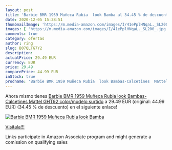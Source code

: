 ```yaml
---
layout: post
title: 'Barbie BMR 1959 Muñeca Rubia  look Bamba al 34.45 % de descuento'
date: 2020-12-05 15:38:51
thumbnailImage: 'https://m.media-amazon.com/images/I/41ePplHNqaL._SL200_.jpg'
images: [ 'https://m.media-amazon.com/images/I/41ePplHNqaL._SL200_.jpg' ]
comments: true
category: ofertas
author: ring
slug: B07QLTG7Y2
description:
actualPrice: 29.49 EUR
currency: EUR
price: 29.49
comparePrice: 44.99 EUR
inStock: true
prodname: 'Barbie BMR 1959 Muñeca Rubia  look Bambas-Calcetines  Mattel GHT92    color/modelo surtido'
---
```


Ahora mismo tienes [Barbie BMR 1959 Muñeca Rubia  look Bambas-Calcetines  Mattel GHT92    color/modelo surtido](https://www.amazon.es/dp/B07QLTG7Y2/?tag=tolees-21) a 29.49 EUR (original: 44.99 EUR) (34.45 %  de descuento) en el siguiente enlace!

[![Barbie BMR 1959 Muñeca Rubia  look Bamba](https://m.media-amazon.com/images/I/41ePplHNqaL._SL200_.jpg)](https://www.amazon.es/dp/B07QLTG7Y2/?tag=tolees-21)

[Visítala!!!](https://www.amazon.es/dp/B07QLTG7Y2/?tag=tolees-21)

Links participate in Amazon Associate program and might generate a comission on qualifying sales
